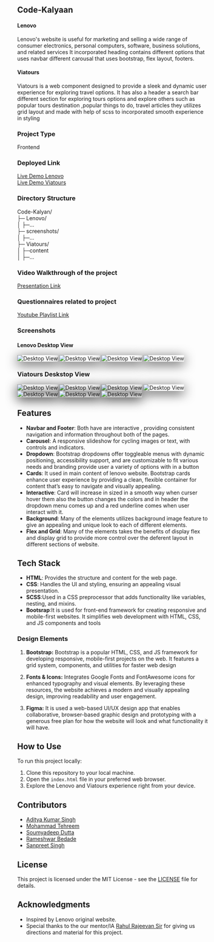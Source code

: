## Code-Kalyaan

#### Lenovo

Lenovo's website is useful for marketing and selling a wide range of consumer electronics, personal computers, software, business solutions, and related services It incorporated heading contains different options that uses navbar different carousal that uses bootstrap, flex layout, footers.

#### Viatours

Viatours is a web component designed to provide a sleek and dynamic user experience for exploring travel options. It has also a header a search bar different section for exploring tours options and explore others such as popular tours destination ,popular things to do, travel articles they utilizes grid layout and made with help of scss to incorporated smooth experience in styling

### Project Type

Frontend

### Deployed Link

[Live Demo Lenovo](https://lenovo-code-kalyaan.netlify.app/)<br>
[Live Demo Viatours](https://viatours-code-kalyaan.netlify.app/)

### Directory Structure

Code-Kalyan/<br>
├─ Lenovo/<br>
│ ├─...<br>
├─ screenshots/<br>
│ ├─...<br>
├─ Viatours/<br>
│ ├─content<br>
│ ├─...<br>

### Video Walkthrough of the project

[Presentation Link](https://www.youtube.com/watch?v=ki63liGzw14)

### Questionnaires related to project

[Youtube Playlist Link](https://www.youtube.com/playlist?list=PLmWQz0Sx2H8t9EouBoi6DiV0q1aUCdB_e)

### Screenshots

#### Lenovo Desktop View

<img src="./screenshots/Lenovo/S1.png" alt="Desktop View" style="box-shadow: 0px 6px 30px rgba(0, 0, 0, 0.8);">

<img src="./screenshots/Lenovo/S2.png" alt="Desktop View" style="box-shadow: 0px 6px 30px rgba(0, 0, 0, 0.8);">

<img src="./screenshots/Lenovo/S3.png" alt="Desktop View" style="box-shadow: 0px 6px 30px rgba(0, 0, 0, 0.8);">

<img src="./screenshots/Lenovo/S4.png" alt="Desktop View" style="box-shadow: 0px 6px 30px rgba(0, 0, 0, 0.8);">

### Viatours Deskstop View

<img src="./screenshots/Viatours/S1.png" alt="Desktop View" style="box-shadow: 0px 6px 30px rgba(0, 0, 0, 0.8);">

<img src="./screenshots/Viatours/S2.png" alt="Desktop View" style="box-shadow: 0px 6px 30px rgba(0, 0, 0, 0.8);">

<img src="./screenshots/Viatours/S3.png" alt="Desktop View" style="box-shadow: 0px 6px 30px rgba(0, 0, 0, 0.8);">

<img src="./screenshots/Viatours/S4.png" alt="Desktop View" style="box-shadow: 0px 6px 30px rgba(0, 0, 0, 0.8);">

<img src="./screenshots/Viatours/S5.png" alt="Desktop View" style="box-shadow: 0px 6px 30px rgba(0, 0, 0, 0.8);">

<img src="./screenshots/Viatours/S6.png" alt="Desktop View" style="box-shadow: 0px 6px 30px rgba(0, 0, 0, 0.8);">

<img src="./screenshots/Viatours/S7.png" alt="Desktop View" style="box-shadow: 0px 6px 30px rgba(0, 0, 0, 0.8);">

## Features

- **Navbar and Footer**: Both have are interactive , providing consistent navigation and information throughout both of the pages.
- **Carousel**: A responsive slideshow for cycling images or text, with controls and indicators.
- **Dropdown**: Bootstrap dropdowns offer toggleable menus with dynamic positioning, accessibility support, and are customizable to fit various needs and branding provide user a variety of options with in a button
- **Cards**: It used in main content of lenovo website. Bootstrap cards enhance user experience by providing a clean, flexible container for content that’s easy to navigate and visually appealing.
- **Interactive**: Card will increase in sized in a smooth way when curser hover them also the button changes the colors and in header the dropdown menu comes up and a red underline comes when user interact with it.
- **Background**: Many of the elements utilizes background image feature to give an appealing and unique look to each of different elements.
- **Flex and Grid**: Many of the elements takes the benefits of display flex and display grid to provide more control over the deferent layout in different sections of website.

## Tech Stack

- **HTML**: Provides the structure and content for the web page.
- **CSS**: Handles the UI and styling, ensuring an appealing visual presentation.
- **SCSS**:Used in a CSS preprocessor that adds functionality like variables, nesting, and mixins.
- **Bootsrap**:It is used for front-end framework for creating responsive and mobile-first websites. It simplifies web development with HTML, CSS, and JS components and tools

### Design Elements

1. **Bootstrap:**
   Bootstrap is a popular HTML, CSS, and JS framework for developing responsive, mobile-first projects on the web. It features a grid system, components, and utilities for faster web design

2. **Fonts & Icons:**
   Integrates Google Fonts and FontAwesome icons for enhanced typography and visual elements. By leveraging these resources, the website achieves a modern and visually appealing design, improving readability and user engagement.

3. **Figma:**
   It is used a web-based UI/UX design app that enables collaborative, browser-based graphic design and prototyping with a generous free plan for how the website will look and what functionality it will have.

## How to Use

To run this project locally:

1. Clone this repository to your local machine.
2. Open the `index.html` file in your preferred web browser.
3. Explore the Lenovo and Viatours experience right from your device.

## Contributors

- [Aditya Kumar Singh](https://github.com/adityaks-lts)
- [Mohammad Tehreem](https://github.com/mohammadtehreem)
- [Soumyadeep Dutta](https://github.com/soumyadeepdutta7)
- [Rameshwar Bedade](https://github.com/rambedade)
- [Sanpreet Singh](https://github.com/Sanpreet0415)

## License

This project is licensed under the MIT License - see the [LICENSE](LICENSE) file for details.

## Acknowledgments

- Inspired by Lenovo original website.
- Special thanks to the our mentor/IA [Rahul Rajeevan Sir](https://github.com/Rahul-Rajeevan) for giving us directions and material for this project.
